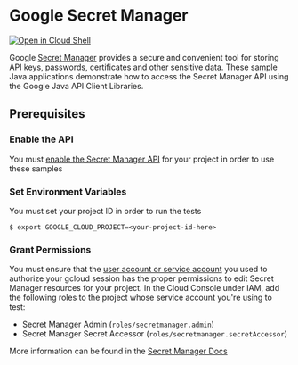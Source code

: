 # Google Secret Manager

<a href="https://console.cloud.google.com/cloudshell/open?git_repo=https://github.com/GoogleCloudPlatform/java-docs-samples&page=editor&open_in_editor=secretmanager/README.md">
<img alt="Open in Cloud Shell" src ="http://gstatic.com/cloudssh/images/open-btn.png"></a>

Google [Secret Manager](https://cloud.google.com/secret-manager/) provides a
secure and convenient tool for storing API keys, passwords, certificates and
other sensitive data. These sample Java applications demonstrate how to access
the Secret Manager API using the Google Java API Client Libraries.

## Prerequisites

### Enable the API

You must [enable the Secret Manager API](https://console.cloud.google.com/flows/enableapi?apiid=secretmanager.googleapis.com) for your project in order to use these samples

### Set Environment Variables

You must set your project ID in order to run the tests

```text
$ export GOOGLE_CLOUD_PROJECT=<your-project-id-here>
```

### Grant Permissions

You must ensure that the [user account or service account](https://cloud.google.com/iam/docs/service-accounts#differences_between_a_service_account_and_a_user_account) you used to authorize your gcloud session has the proper permissions to edit Secret Manager resources for your project. In the Cloud Console under IAM, add the following roles to the project whose service account you're using to test:

* Secret Manager Admin (`roles/secretmanager.admin`)
* Secret Manager Secret Accessor (`roles/secretmanager.secretAccessor`)

More information can be found in the [Secret Manager Docs](https://cloud.google.com/secret-manager/docs/access-control)

